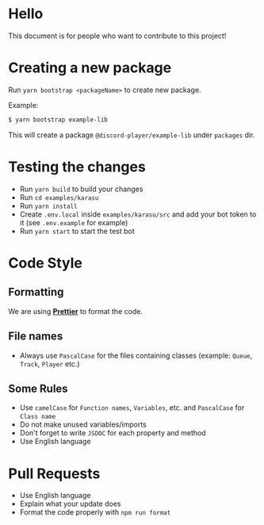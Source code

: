# Hello
This document is for people who want to contribute to this project!

# Creating a new package

Run `yarn bootstrap <packageName>` to create new package.

Example:

```sh
$ yarn bootstrap example-lib
```

This will create a package `@discord-player/example-lib` under `packages` dir.

# Testing the changes

* Run `yarn build` to build your changes
* Run `cd examples/karasu`
* Run `yarn install`
* Create `.env.local` inside `examples/karasu/src` and add your bot token to it (see `.env.example` for example)
* Run `yarn start` to start the test bot

# Code Style

## Formatting
We are using **[Prettier](https://prettier.io)** to format the code.

## File names
- Always use `PascalCase` for the files containing classes (example: `Queue`, `Track`, `Player` etc.)

## Some Rules
- Use `camelCase` for `Function names`, `Variables`, etc. and `PascalCase` for `Class name`
- Do not make unused variables/imports
- Don't forget to write `JSDOC` for each property and method
- Use English language

# Pull Requests
- Use English language
- Explain what your update does
- Format the code properly with `npm run format`